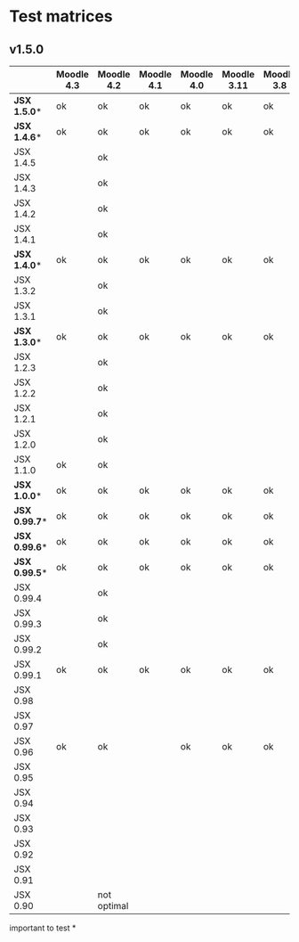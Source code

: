 # Test matrices

## v1.5.0

|                 | Moodle 4.3 | Moodle 4.2  | Moodle 4.1 | Moodle 4.0 | Moodle 3.11 | Moodle 3.8 | Moodle 2.9 |
|-----------------|------------|-------------|------------|------------|-------------|------------|------------|
| **JSX 1.5.0***  | ok         | ok          | ok         | ok         | ok          | ok         |            |
| **JSX 1.4.6***  | ok         | ok          | ok         | ok         | ok          | ok         |            |
| JSX 1.4.5       |            | ok          |            |            |             |            |            |
| JSX 1.4.3       |            | ok          |            |            |             |            |            |
| JSX 1.4.2       |            | ok          |            |            |             |            |            |
| JSX 1.4.1       |            | ok          |            |            |             |            |            |
| **JSX 1.4.0***  | ok         | ok          | ok         | ok         | ok          | ok         |            |
| JSX 1.3.2       |            | ok          |            |            |             |            |            |
| JSX 1.3.1       |            | ok          |            |            |             |            |            |
| **JSX 1.3.0***  | ok         | ok          | ok         | ok         | ok          | ok         |            |
| JSX 1.2.3       |            | ok          |            |            |             |            |            |
| JSX 1.2.2       |            | ok          |            |            |             |            |            |
| JSX 1.2.1       |            | ok          |            |            |             |            |            |
| JSX 1.2.0       |            | ok          |            |            |             |            |            |
| JSX 1.1.0       | ok         | ok          |            |            |             |            |            |
| **JSX 1.0.0***  | ok         | ok          | ok         | ok         | ok          | ok         |            |
| **JSX 0.99.7*** | ok         | ok          | ok         | ok         | ok          | ok         |            |
| **JSX 0.99.6*** | ok         | ok          | ok         | ok         | ok          | ok         |            |
| **JSX 0.99.5*** | ok         | ok          | ok         | ok         | ok          | ok         |            |
| JSX 0.99.4      |            | ok          |            |            |             |            |            |
| JSX 0.99.3      |            | ok          |            |            |             |            |            |
| JSX 0.99.2      |            | ok          |            |            |             |            |            |
| JSX 0.99.1      | ok         | ok          | ok         | ok         | ok          | ok         |            |
| JSX 0.98        |            |             |            |            |             |            |            |
| JSX 0.97        |            |             |            |            |             |            |            |
| JSX 0.96        | ok         | ok          |            | ok         | ok          | ok         |            |
| JSX 0.95        |            |             |            |            |             |            |            |
| JSX 0.94        |            |             |            |            |             |            |            |
| JSX 0.93        |            |             |            |            |             |            |            |
| JSX 0.92        |            |             |            |            |             |            |            |
| JSX 0.91        |            |             |            |            |             |            |            |
| JSX 0.90        |            | not optimal |            |            |             |            |            |

important to test *